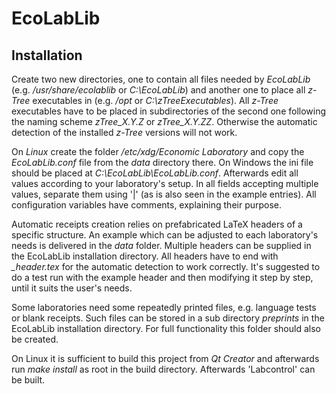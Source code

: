 # EcoLabLib

## Installation

Create two new directories, one to contain all files needed by *EcoLabLib* (e.g. */usr/share/ecolablib* or *C:\\EcoLabLib*) and another one to place all *z-Tree* executables in (e.g. */opt* or *C:\\zTreeExecutables*). All *z-Tree* executables have to be placed in subdirectories of the second one following the naming scheme *zTree_X.Y.Z* or *zTree_X.Y.ZZ*. Otherwise the automatic detection of the installed *z-Tree* versions will not work.

On *Linux* create the folder */etc/xdg/Economic Laboratory* and copy the *EcoLabLib.conf* file from the *data* directory there. On Windows the ini file should be placed at *C:\\EcoLabLib\\EcoLabLib.conf*. Afterwards edit all values according to your laboratory's setup. In all fields accepting multiple values, separate them using '|' (as is also seen in the example entries). All configuration variables have comments, explaining their purpose.

Automatic receipts creation relies on prefabricated LaTeX headers of a specific structure. An example which can be adjusted to each laboratory's needs is delivered in the *data* folder. Multiple headers can be supplied in the EcoLabLib installation directory. All headers have to end with *_header.tex* for the automatic detection to work correctly. It's suggested to do a test run with the example header and then modifying it step by step, until it suits the user's needs.

Some laboratories need some repeatedly printed files, e.g. language tests or blank receipts. Such files can be stored in a sub directory *preprints* in the EcoLabLib installation directory. For full functionality this folder should also be created.

On Linux it is sufficient to build this project from *Qt Creator* and afterwards run *make install* as root in the build directory. Afterwards 'Labcontrol' can be built.

